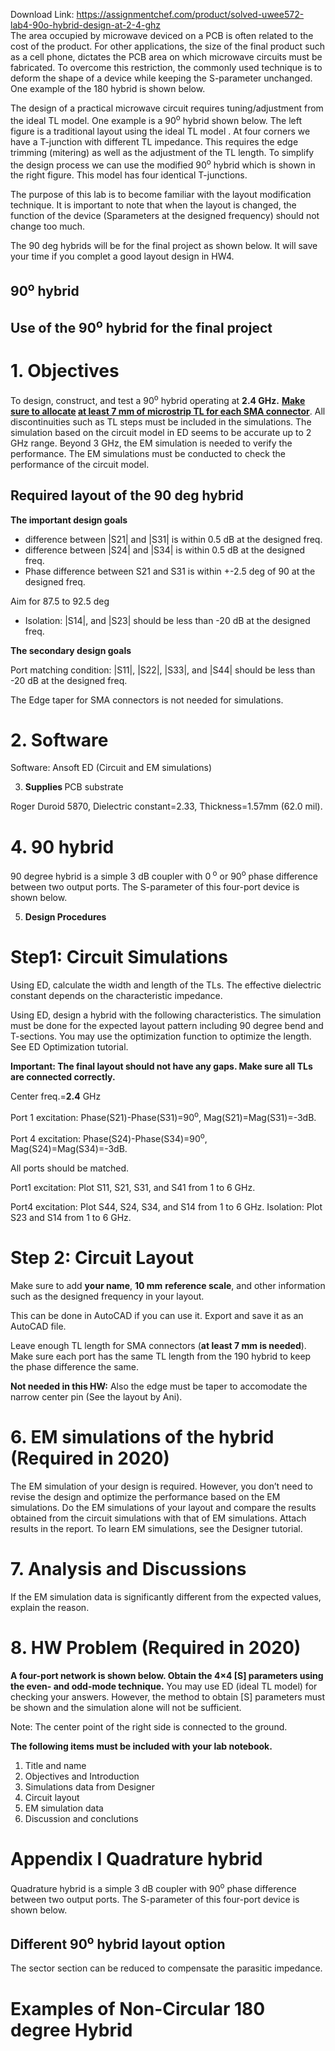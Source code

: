 Download Link: https://assignmentchef.com/product/solved-uwee572-lab4-90o-hybrid-design-at-2-4-ghz
<br>
The area occupied by microwave deviced on a PCB is often related to the cost of the product.  For other applications, the size of the final product such as a cell phone, dictates the PCB area on which microwave circuits must be fabricated.  To overcome this restriction, the commonly used technique is to deform the shape of a device while keeping the S-parameter unchanged.  One example of the 180 hybrid is shown below.

The design of a practical microwave circuit requires tuning/adjustment from the ideal TL model.  One example is a 90<sup>o</sup> hybrid shown below.  The left figure is a traditional layout using the ideal TL model .  At four corners we have a T-junction with different TL impedance.  This requires the edge trimming (mitering) as well as the adjustment of the TL length.  To simplify the design process we can use the modified 90<sup>o</sup> hybrid which is shown in the right figure.  This model has four identical T-junctions.

The purpose of this lab is to become familiar with the layout modification technique.  It is important to note that when the layout is changed, the function of the device (Sparameters at the designed frequency) should not change too much.

The 90 deg hybrids will be for the final project as shown below.  It will save your time if you complet a good layout design in HW4.

<h2>90<sup>o</sup> hybrid</h2>

<h2>Use of the 90<sup>o</sup> hybrid for the final project</h2>

<h1>1. Objectives</h1>

To design, construct, and test a 90<sup>o</sup> hybrid operating at <strong>2.4 GHz.</strong>  <strong><u> Make sure to allocate</u> <u>at least 7 mm of microstrip TL for each SMA connector</u></strong>.  All discontinuities such as TL steps must be included in the simulations.  The simulation based on the circuit model in ED seems to be accurate up to 2 GHz range.  Beyond 3 GHz, the EM simulation is needed to verify the performance. The EM simulations must be conducted to check the performance of the circuit model.

<h2>Required layout of the 90 deg hybrid</h2>

<strong>The important design goals </strong>

<ul>

 <li>difference between |S21| and |S31| is within 0.5 dB at the designed freq.</li>

 <li>difference between |S24| and |S34| is within 0.5 dB at the designed freq.</li>

 <li>Phase difference between S21 and S31 is within +-2.5 deg of 90 at the designed freq.</li>

</ul>

Aim for 87.5 to 92.5 deg

<ul>

 <li>Isolation: |S14|, and |S23| should be less than -20 dB at the designed freq.</li>

</ul>

<strong>The secondary design goals </strong>

Port matching condition: |S11|, |S22|, |S33|, and |S44| should be less than -20 dB at the designed freq.

The Edge taper for SMA connectors is not needed for simulations.

<h1>2. Software</h1>

Software: Ansoft ED (Circuit and EM simulations)

<ol start="3">

 <li><strong> Supplies </strong>PCB substrate</li>

</ol>

Roger Duroid 5870, Dielectric constant=2.33,  Thickness=1.57mm (62.0 mil).

<h1>4. 90 hybrid</h1>

90 degree hybrid is a simple 3 dB coupler with 0<sup> o</sup> or 90<sup>o</sup> phase difference between two output ports.  The S-parameter of this four-port device is shown below.




<ol start="5">

 <li><strong> Design Procedures</strong></li>

</ol>

<h1>Step1: Circuit Simulations</h1>

Using ED, calculate the width and length of the TLs.  The effective dielectric constant depends on the characteristic impedance.

Using ED, design a hybrid with the following characteristics. The simulation must be done for the expected layout pattern including 90 degree bend and T-sections. You may use the optimization function to optimize the length.  See ED Optimization tutorial.

<strong>Important:  The final layout should not have any gaps.  Make sure all TLs are connected correctly. </strong>

Center freq.=<strong>2.4</strong> GHz

Port 1 excitation: Phase(S21)-Phase(S31)=90<sup>o</sup>, Mag(S21)=Mag(S31)=-3dB.

Port 4 excitation: Phase(S24)-Phase(S34)=90<sup>o</sup>, Mag(S24)=Mag(S34)=-3dB.

All ports should be matched.

Port1 excitation: Plot S11, S21, S31, and S41 from 1 to 6 GHz.

Port4 excitation: Plot S44, S24, S34, and S14 from 1 to 6 GHz. Isolation: Plot S23 and S14 from 1 to 6 GHz.

<h1>Step 2:  Circuit Layout</h1>

Make sure to add <strong>your name</strong>, <strong>10 mm</strong> <strong>reference scale</strong>, and other information such as the designed frequency in your layout.

This can be done in AutoCAD if you can use it. Export and save it as an AutoCAD file.

Leave enough TL length for SMA connectors (<strong>at least 7 mm is needed</strong>).  Make sure each port has the same TL length from the 190 hybrid to keep the phase difference the same.

<strong>Not needed in this HW:</strong> Also the edge must be taper to accomodate the narrow center pin (See the layout by Ani).

<h1>6. EM simulations of the hybrid (Required in 2020)</h1>

The EM simulation of your design is required.  However, you don’t need to revise the design and optimize the performance based on the EM simulations.  Do the EM simulations of your layout and compare the results obtained from the circuit simulations with that of EM simulations. Attach results in the report. To learn EM simulations, see the Designer tutorial.

<h1>7.  Analysis and Discussions</h1>

If the EM simulation data is significantly different from the expected values, explain the reason.

<h1>8.  HW Problem (Required in 2020)</h1>

<strong>A four-port network is shown below.  Obtain the 4×4 [S] parameters using the even- and odd-mode technique.</strong> You may use ED (ideal TL model) for checking your answers.  However, the method to obtain [S] parameters must be shown and the simulation alone will not be sufficient.

Note: The center point of the right side is connected to the ground.

<strong>The following items must be included with your lab notebook.</strong>

<ol>

 <li>Title and name</li>

 <li>Objectives and Introduction</li>

 <li>Simulations data from Designer</li>

 <li>Circuit layout</li>

 <li>EM simulation data</li>

 <li>Discussion and conclutions</li>

</ol>

<h1>Appendix I Quadrature hybrid</h1>

Quadrature hybrid is a simple 3 dB coupler with 90<sup>o</sup> phase difference between two output ports.  The S-parameter of this four-port device is shown below.

<h2>Different 90<sup>o</sup> hybrid layout option</h2>

The sector section can be reduced to compensate the parasitic impedance.

<h1>Examples of Non-Circular 180 degree Hybrid</h1>